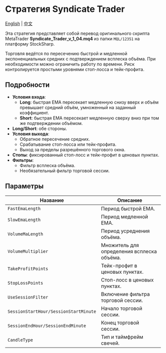 # Стратегия Syndicate Trader
[English](README.md) | [中文](README_cn.md)

Эта стратегия представляет собой перевод оригинального скрипта MetaTrader **Syndicate_Trader_v_1_04.mq4** из папки `MQL/12351` на платформу StockSharp.

Торговля ведётся по пересечению быстрой и медленной экспоненциальных средних с подтверждением всплеска объёма. При необходимости можно ограничить работу по времени. Риск контролируется простыми уровнями стоп-лосса и тейк-профита.

## Подробности

- **Условия входа**:
  - **Long**: быстрая EMA пересекает медленную снизу вверх и объём превышает средний объём, умноженный на заданный коэффициент.
  - **Short**: быстрая EMA пересекает медленную сверху вниз при том же подтверждении объёмом.
- **Long/Short**: обе стороны.
- **Условия выхода**:
  - Обратное пересечение средних.
  - Срабатывание стоп-лосса или тейк-профита.
  - Выход за пределы разрешённого торгового окна.
- **Стопы**: фиксированный стоп-лосс и тейк-профит в ценовых пунктах.
- **Фильтры**:
  - Фильтр всплеска объёма.
  - Необязательный фильтр торговой сессии.

## Параметры

| Название | Описание |
|---------|----------|
| `FastEmaLength` | Период быстрой EMA. |
| `SlowEmaLength` | Период медленной EMA. |
| `VolumeMaLength` | Период усреднения объёма. |
| `VolumeMultiplier` | Множитель для определения всплеска объёма. |
| `TakeProfitPoints` | Тейк-профит в ценовых пунктах. |
| `StopLossPoints` | Стоп-лосс в ценовых пунктах. |
| `UseSessionFilter` | Включение фильтра торговой сессии. |
| `SessionStartHour/SessionStartMinute` | Начало торговой сессии. |
| `SessionEndHour/SessionEndMinute` | Конец торговой сессии. |
| `CandleType` | Тип и таймфрейм свечей. |

